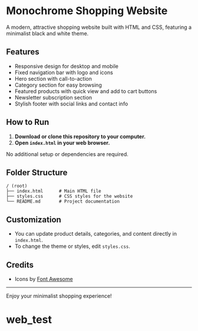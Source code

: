 # Monochrome Shopping Website

A modern, attractive shopping website built with HTML and CSS, featuring a minimalist black and white theme.

## Features
- Responsive design for desktop and mobile
- Fixed navigation bar with logo and icons
- Hero section with call-to-action
- Category section for easy browsing
- Featured products with quick view and add to cart buttons
- Newsletter subscription section
- Stylish footer with social links and contact info

## How to Run
1. **Download or clone this repository to your computer.**
2. **Open `index.html` in your web browser.**

No additional setup or dependencies are required.

## Folder Structure
```
/ (root)
├── index.html      # Main HTML file
├── styles.css      # CSS styles for the website
└── README.md       # Project documentation
```

## Customization
- You can update product details, categories, and content directly in `index.html`.
- To change the theme or styles, edit `styles.css`.

## Credits
- Icons by [Font Awesome](https://fontawesome.com/)

---
Enjoy your minimalist shopping experience! 
# web_test